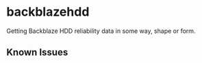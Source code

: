 # backblazehdd

Getting Backblaze HDD reliability data in some way, shape or form.

## Known Issues
